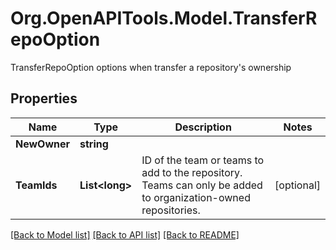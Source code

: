# Org.OpenAPITools.Model.TransferRepoOption
TransferRepoOption options when transfer a repository's ownership

## Properties

Name | Type | Description | Notes
------------ | ------------- | ------------- | -------------
**NewOwner** | **string** |  | 
**TeamIds** | **List&lt;long&gt;** | ID of the team or teams to add to the repository. Teams can only be added to organization-owned repositories. | [optional] 

[[Back to Model list]](../README.md#documentation-for-models) [[Back to API list]](../README.md#documentation-for-api-endpoints) [[Back to README]](../README.md)

